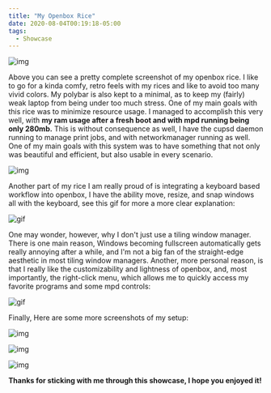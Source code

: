 ```yaml
---
title: "My Openbox Rice"
date: 2020-08-04T00:19:18-05:00
tags:
  - Showcase
---
```


![img](https://i.imgur.com/7b8q0jN.png)

Above you can see a pretty complete screenshot of my openbox rice. I like to go for a kinda comfy, retro feels with my rices and like to avoid too many vivid colors. My polybar is also kept to a minimal, as to keep my (fairly) weak laptop from being under too much stress. One of my main goals with this rice was to minimize resource usage. I managed to accomplish this very well, with **my ram usage after a fresh boot and with mpd running being only 280mb.** This is without consequence as well, I have the cupsd daemon running to manage print jobs, and with networkmanager running as well. One of my main goals with this system was to have something that not only was beautiful and efficient, but also usable in every scenario.

![img](https://i.imgur.com/38b0Tm8.png)

Another part of my rice I am really proud of is integrating a keyboard based workflow into openbox, I have the ability move, resize, and snap windows all with the keyboard, see this gif for more a more clear explanation:

![gif](https://i.imgur.com/GKp4kB9.gif)

One may wonder, however, why I don't just use a tiling window manager. There is one main reason, Windows becoming fullscreen automatically gets really annoying after a while, and I'm not a big fan of the straight-edge aesthetic in most tiling window managers. Another, more personal reason, is that I really like the customizability and lightness of openbox, and, most importantly, the right-click menu, which allows me to quickly access my favorite programs and some mpd controls:

![gif](https://i.imgur.com/KdZhCuI.gif)

Finally, Here are some more screenshots of my setup: 

![img](https://i.redd.it/f7tqi07tovf51.png)

![img](https://imgur.com/3k3w8Wb.png)

![img](https://i.imgur.com/jyNVWZD.png)

**Thanks for sticking with me through this showcase, I hope you enjoyed it!**
